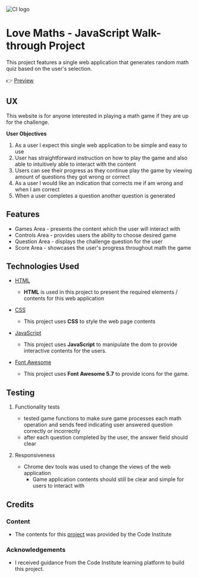 ![CI logo](https://codeinstitute.s3.amazonaws.com/fullstack/ci_logo_small.png)

# Love Maths - JavaScript Walk-through Project

This project features a single web application that generates random math quiz based on the user's selection.

👉 [Preview](https://kmadjei.github.io/LoveMaths-JS-WalkthrouhProject/)


 
## UX

This website is for anyone interested in playing a math game if they are up for the challenge.

**User Objectives**
1. As a user I expect this single web application  to be simple and easy to use
2. User has straightforward instruction on how to play the game and also able to intuitively able to interact with the content
3. Users can see their progress as they continue play the game by viewing amount of questions they got wrong or correct
4. As a user I would like an indication that corrects me if am wrong and when I am correct
5. When a user completes a question another question is generated 

## Features

- Games Area - presents the content which the user will interact with 
- Controls Area - provides users the ability to choose desired game
- Question Area - displays the challenge question for the user 
- Score Area - showcases the user's progress throughout math the game

## Technologies Used

- [HTML](https://www.w3schools.com/html/default.asp)
    - **HTML** is used in this project to present the required elements / contents for this web application

- [CSS](https://www.w3schools.com/css/default.asp)
    - This project uses **CSS** to style the web page contents

- [JavaScript](https://www.w3schools.com/js/default.asp)
    - This project uses **JavaScript** to manipulate the dom to provide interactive contents for the users.

- [Font Awesome](https://fontawesome.com/)
    - This project uses **Font Awesome 5.7** to provide icons for the game.    

## Testing

1. Functionality tests
    - tested game functions to make sure game processes each math operation and sends feed indicating user answered question correctly or incorrectly
    - after each question completed by the user, the answer field should clear

2. Responsiveness 
    - Chrome dev tools was used to change the views of the web application
        - Game application contents should still be clear and simple for users to interact with


## Credits

### Content

- The contents for this [project](https://github.com/Code-Institute-Solutions/JS-Essentials-Project/tree/master/13-Tidying%20Up) was provided by the Code Institute

### Acknowledgements

- I received guidance from the Code Institute learning platform to build this project.
